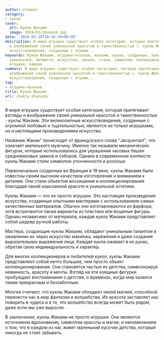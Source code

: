 ```yaml
---
author: olomouc
category:
- куклы
cover:
  alt: Куклы Жакаим
  image: 2024/03/zhakaim.jpg
date: '2024-03-18T10:16:54+00:00'
description: В мире игрушек существует особая категория, которая притягивает взгляды
  и воображение своей уникальной красотой и таинственностью \- куклы Жакаим. Эти великолепные
  искусствоведения, созданные с огромн...
keywords: Куклы Жакаим, игрушки-казахов, жакаим, куклы, созданные, просто, своей,
  уникальной, являются, искусства, однако, стали, символом, коллекционирования, это,
  игрушки, каждая
summary: В мире игрушек существует особая категория, которая притягивает взгляды и
  воображение своей уникальной красотой и таинственностью \- куклы Жакаим. Эти великолепные
  искусствоведения, созданные с огромн...
tag:
- игрушки-казахов
title: Куклы Жакаим
url: /kukly-zhakaim/
---
```


В мире игрушек существует особая категория, которая притягивает взгляды и воображение своей уникальной красотой и таинственностью \- куклы Жакаим. Эти великолепные искусствоведения, созданные с огромной любовью и тщательностью, являются не только игрушками, но и настоящими произведениями искусства.

Название Жакаи" происходит от французского слова "Jacquemart", что означает маленького мужчину. Именно так называли механических фигурок, которые использовались для украшения часовых башен средневековых замков и соборов. Однако в современном контексте куклы Жакаим стали символом утонченности и роскоши.

Первоначально созданные во Франции в 19 веке, куклы Жакаим были известны своим высоким качеством изготовления и вниманием к деталям. Они стали объектом восхищения и коллекционирования благодаря своей изысканной красоте и уникальной эстетике.

Куклы Жакаим — это не просто игрушки. Это настоящие произведения искусства, созданные опытными мастерами с использованием самых качественных материалов. Обычно они изготавливаются из фарфора, хотя встречаются также варианты из пластика или вощеные фигуры. Однако независимо от материала, каждая кукла Жакаим представляет собой шедевр ручной работы.

Мастера, создающие куклы Жакаим, обладают уникальным талантом в оживлении их через искусство макияжа, наряжения и даже создания выразительных выражений лица. Каждая кукла оживает в их руках, обретая свою индивидуальность и характер.

Для многих коллекционеров и любителей кукол, куклы Жакаим представляют собой нечто большее, чем просто объект коллекционирования. Они становятся частью их детства, символизируя невинность, красоту и мечты. Взгляд на эти изящные фигурки пробуждает воспоминания о детстве, о временах, когда мир казался таким прекрасным и беззаботным.

Многие считают, что куклы Жакаим обладают некой магией, способной перенести нас в мир фантазии и волшебства. Их красота заставляет нас поверить в чудеса и в то, что волшебство всегда может быть рядом, даже если мы уже выросли.

В заключение, куклы Жакаим не просто игрушки. Они являются источником вдохновения, символом красоты и магии, и напоминанием о том, что в каждом из нас живет маленький кусочек детства, который никогда не стоит забывать.